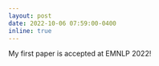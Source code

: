 ```yaml
---
layout: post
date: 2022-10-06 07:59:00-0400
inline: true
---
```


My first paper is accepted at EMNLP 2022!